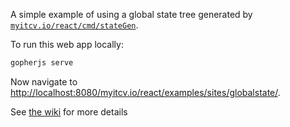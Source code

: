 A simple example of using a global state tree generated by [`myitcv.io/react/cmd/stateGen`](https://github.com/myitcv/react/tree/master/cmd/stateGen).

To run this web app locally:

```bash
gopherjs serve
```

Now navigate to [http://localhost:8080/myitcv.io/react/examples/sites/globalstate/](http://localhost:8080/myitcv.io/react/examples/sites/globalstate/).

See [the wiki](https://github.com/myitcv/react/wiki) for more details

